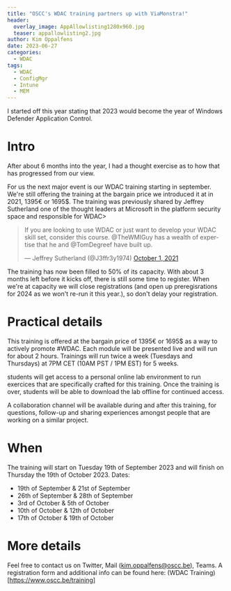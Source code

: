 ```yaml
---
title: "OSCC's WDAC training partners up with ViaMonstra!"
header:
  overlay_image: AppAllowlisting1280x960.jpg
  teaser: appallowlisting2.jpg
author: Kim Oppalfens
date: 2023-06-27
categories:
  - WDAC
tags:
  - WDAC
  - ConfigMgr
  - Intune
  - MEM
---
```

I started off this year stating that 2023 would become the year of Windows Defender Application Control.

# Intro #
After about 6 months into the year, I had a thought exercise as to how that has progressed from our view.

For us the next major event is our WDAC training starting in september. We're still offering the training at the bargain price we introduced it at in 2021, 1395€ or 1695$.
The training was previously shared by Jeffrey Sutherland one of the thought leaders at Microsoft in the platform security space and responsible for WDAC>

<blockquote class="twitter-tweet" data-lang="en"><p lang="en" dir="ltr">If you are looking to use WDAC or just want to develop your WDAC skill set, consider this course. 
@TheWMIGuy has a wealth of expertise that he and @TomDegreef have built up. </p>&mdash; Jeffrey Sutherland (@J3ffr3y1974) <a href="https://twitter.com/j3ffr3y1974/status/1443974758614200322">October 1, 2021</a></blockquote>

The training has now been filled to 50% of its capacity. With about 3 months left before it kicks off, there is still some time to register. When we're at capacity we will close registrations (and open up preregisrations for 2024 as we won't re-run it this year.), so don't delay your registration.

# Practical details #
This training is offered at the bargain price of 1395€ or 1695$ as a way to actively promote #WDAC.
Each module will be presented live and will run for about 2 hours. Trainings will run twice a week (Tuesdays and Thursdays) at 7PM CET (10AM PST / 1PM EST) for 5 weeks.

students will get access to a personal online lab environment to run exercices that are specifically crafted for this training. Once the training is over, students will be able to download the lab offline for continued access.

A collaboration channel will be available during and after this training, for questions, follow-up and sharing experiences amongst people that are working on a similar project.

# When #
The training will start on Tuesday 19th of September 2023 and will finish on Thursday the 19th of October 2023.
Dates:
- 19th of September & 21st of September
- 26th of September & 28th of September
- 3rd of October & 5th of October
- 10th of October & 12th of October
- 17th of October & 19th of October

# More details #
Feel free to contact us on Twitter, Mail (kim.oppalfens@oscc.be), Teams.
A registration form and additional info can be found here: (WDAC Training)[https://www.oscc.be/training]






